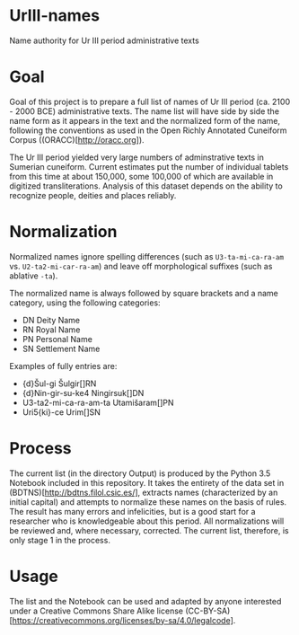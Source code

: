 # UrIII-names
Name authority for Ur III period administrative texts
# Goal
Goal of this project is to prepare a full list of names of Ur III period (ca. 2100 - 2000 BCE) administrative texts. The name list will have side by side the name form as it appears in the text and the normalized form of the name, following the conventions as used in the Open Richly Annotated Cuneiform Corpus ((ORACC)[http://oracc.org]). 

The Ur III period yielded very large numbers of adminstrative texts in Sumerian cuneiform. Current estimates put the number of individual tablets from this time at about 150,000, some 100,000 of which are available in digitized transliterations. Analysis of this dataset depends on the ability to recognize people, deities and places reliably.

# Normalization
Normalized names ignore spelling differences (such as `U3-ta-mi-ca-ra-am` vs. `U2-ta2-mi-car-ra-am`) and leave off morphological suffixes (such as ablative `-ta`). 

The normalized name is always followed by square brackets and a name category, using the following categories:
- DN    Deity Name
- RN    Royal Name
- PN    Personal Name
- SN    Settlement Name

Examples of fully entries are:
- {d}Šul-gi               Šulgir[]RN
- {d}Nin-gir-su-ke4       Ningirsuk[]DN
- U3-ta2-mi-ca-ra-am-ta   Utamišaram[]PN
- Uri5{ki}-ce             Urim[]SN

# Process
The current list (in the directory Output) is produced by the Python 3.5 Notebook included in this repository. It takes the entirety of the data set in (BDTNS)[http://bdtns.filol.csic.es/], extracts names (characterized by an initial capital) and attempts to normalize these names on the basis of rules. The result has many errors and infelicities, but is a good start for a researcher who is knowledgeable about this period. All normalizations will be reviewed and, where necessary, corrected. The current list, therefore, is only stage 1 in the process.

# Usage
The list and the Notebook can be used and adapted by anyone interested under a Creative Commons Share Alike license (CC-BY-SA)[https://creativecommons.org/licenses/by-sa/4.0/legalcode].
